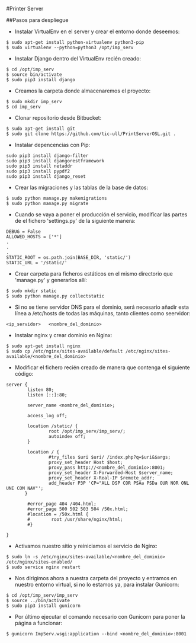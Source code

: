 #Printer Server

##Pasos para despliegue

* Instalar VirtualEnv en el server y crear el entorno donde deseemos:

```
$ sudo apt-get install python-virtualenv python3-pip
$ sudo virtualenv --python=python3 /opt/imp_serv
```

* Instalar Django dentro del VirtualEnv recién creado:

```
$ cd /opt/imp_serv
$ source bin/activate
$ sudo pip3 install django
```

* Creamos la carpeta donde almacenaremos el proyecto:

```
$ sudo mkdir imp_serv
$ cd imp_serv
```

* Clonar repositorio desde Bitbucket:

```
$ sudo apt-get install git
$ sudo git clone https://github.com/tic-ull/PrintServerOSL.git .
```

* Instalar depencencias con Pip:

```
sudo pip3 install django-filter
sudo pip3 install djangorestframework
sudo pip3 install netaddr
sudo pip3 install pypdf2
sudo pip3 install django_reset
```

* Crear las migraciones y las tablas de la base de datos:

```
$ sudo python manage.py makemigrations
$ sudo python manage.py migrate
```

* Cuando se vaya a poner el producción el servicio, modificar las partes de el fichero 'settings.py' de la siguiente manera:

```
DEBUG = False
ALLOWED_HOSTS = ['*']
.
.
.
STATIC_ROOT = os.path.join(BASE_DIR, 'static/')
STATIC_URL = '/static/'
```

* Crear carpeta para ficheros estáticos en el mismo directorio que 'manage.py' y generarlos allí:

```
$ sudo mkdir static
$ sudo python manage.py collectstatic
```

* Si no se tiene servidor DNS para el dominio, será necesario añadir esta línea a /etc/hosts de todas las máquinas, tanto clientes como seervidor:

```
<ip_servidor>   <nombre_del_dominio>
```

* Instalar nginx y crear dominio en Nginx:

```
$ sudo apt-get install nginx
$ sudo cp /etc/nginx/sites-available/default /etc/nginx/sites-available/<nombre_del_dominio>
```

* Modificar el fichero recién creado de manera que contenga el siguiente código:

```
server {
        listen 80;
        listen [::]:80;

        server_name <nombre_del_dominio>;

        access_log off;

        location /static/ {
                root /opt/imp_serv/imp_serv/;
                autoindex off;
        }

        location / {
                #try_files $uri $uri/ /index.php?q=$uri&$args;
                proxy_set_header Host $host;
                proxy_pass http://<nombre_del_dominio>:8001;
                proxy_set_header X-Forwarded-Host $server_name;
                proxy_set_header X-Real-IP $remote_addr;
                add_header P3P 'CP="ALL DSP COR PSAa PSDa OUR NOR ONL UNI COM NAV"';
       } 

        #error_page 404 /404.html;
        #error_page 500 502 503 504 /50x.html;
        #location = /50x.html {
        #        root /usr/share/nginx/html;
        #}

}
```

* Activamos nuestro sitio y reiniciamos el servicio de Nginx:

```
$ sudo ln -s /etc/nginx/sites-available/<nombre_del_dominio> /etc/nginx/sites-enabled/
$ sudo service nginx restart
```

* Nos dirigimos ahora a nuestra carpeta del proyecto y entramos en nuestro entorno virtual, si no lo estamos ya, para instalar Gunicorn:

```
$ cd /opt/imp_serv/imp_serv
$ source ../bin/activate
$ sudo pip3 install gunicorn
```

* Por último ejecutar el comando necesario con Gunicorn para poner la página a funcionar:

```
$ gunicorn ImpServ.wsgi:application --bind <nombre_del_dominio>:8001
```
